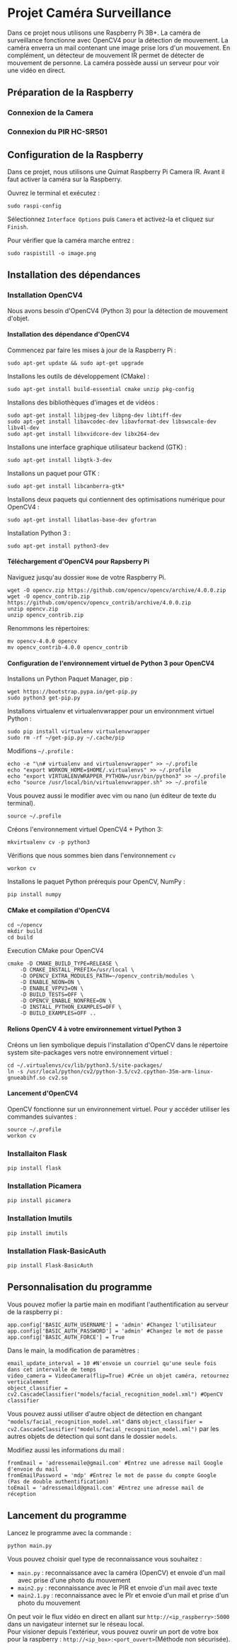 # Projet Caméra Surveillance

Dans ce projet nous utilisons une Raspberry Pi 3B+. 
La caméra de surveillance fonctionne avec OpenCV4 pour la détection de mouvement. La caméra enverra un mail contenant une image prise lors d'un mouvement. En complément, un détecteur de mouvement IR permet de détecter de mouvement de personne. La caméra possède aussi un serveur pour voir une vidéo en direct.

## Préparation de la Raspberry
### Connexion de la Camera


### Connexion du PIR HC-SR501


## Configuration de la Raspberry
Dans ce projet, nous utilisons une Quimat Raspberry Pi Camera IR. Avant il faut activer la caméra sur la Raspberry.

Ouvrez le terminal et exécutez :
````
sudo raspi-config
`````
Sélectionnez `Interface Options` puis `Camera` et activez-la et cliquez sur `Finish`.

Pour vérifier que la caméra marche entrez :
`````
sudo raspistill -o image.png
``````
## Installation des dépendances
### Installation OpenCV4
Nous avons besoin d'OpenCV4 (Python 3) pour la détection de mouvement d'objet.

#### Installation des dépendance d'OpenCV4
Commencez par faire les mises à jour de la Raspberry Pi :
``````
sudo apt-get update && sudo apt-get upgrade
``````

Installons les outils de développement (CMake) :
```````
sudo apt-get install build-essential cmake unzip pkg-config
```````

Installons des bibliothèques d'images et de vidéos :
````````
sudo apt-get install libjpeg-dev libpng-dev libtiff-dev
sudo apt-get install libavcodec-dev libavformat-dev libswscale-dev libv4l-dev
sudo apt-get install libxvidcore-dev libx264-dev
`````````

Installons une interface graphique utilisateur backend (GTK) :
```````
sudo apt-get install libgtk-3-dev
````````

Installons un paquet pour GTK :
````````
sudo apt-get install libcanberra-gtk*
````````

Installons deux paquets qui contiennent des optimisations numérique pour OpenCV4 :
``````
sudo apt-get install libatlas-base-dev gfortran
``````

Installation Python 3 :
```````
sudo apt-get install python3-dev
````````

#### Téléchargement d'OpenCV4 pour Rapsberry Pi
Naviguez jusqu'au dossier `Home` de votre Raspberry Pi.
```````
wget -O opencv.zip https://github.com/opencv/opencv/archive/4.0.0.zip
wget -O opencv_contrib.zip https://github.com/opencv/opencv_contrib/archive/4.0.0.zip
unzip opencv.zip
unzip opencv_contrib.zip
```````

Renommons les répertoires:
````````
mv opencv-4.0.0 opencv
mv opencv_contrib-4.0.0 opencv_contrib
`````````

#### Configuration de l'environnement virtuel de Python 3 pour OpenCV4
Installons un Python Paquet Manager, pip :
``````
wget https://bootstrap.pypa.io/get-pip.py
sudo python3 get-pip.py
```````

Installons virtualenv et virtualenvwrapper pour un environnment virtuel Python :
```````
sudo pip install virtualenv virtualenvwrapper
sudo rm -rf ~/get-pip.py ~/.cache/pip
````````

Modifions `~/.profile` :
``````
echo -e "\n# virtualenv and virtualenvwrapper" >> ~/.profile
echo "export WORKON_HOME=$HOME/.virtualenvs" >> ~/.profile
echo "export VIRTUALENVWRAPPER_PYTHON=/usr/bin/python3" >> ~/.profile
echo "source /usr/local/bin/virtualenvwrapper.sh" >> ~/.profile
```````
Vous pouvez aussi le modifier avec vim ou nano (un éditeur de texte du terminal).  
  
``````
source ~/.profile
``````

Créons l'environnement virtuel OpenCV4 + Python 3:
```````
mkvirtualenv cv -p python3
````````

Vérifions que nous sommes bien dans l'environnement `cv`
``````
workon cv
``````

Installons le paquet Python prérequis pour OpenCV, NumPy :
``````
pip install numpy
``````

#### CMake et compilation d'OpenCV4
``````
cd ~/opencv
mkdir build
cd build
```````

Execution CMake pour OpenCV4
````````
cmake -D CMAKE_BUILD_TYPE=RELEASE \
    -D CMAKE_INSTALL_PREFIX=/usr/local \
    -D OPENCV_EXTRA_MODULES_PATH=~/opencv_contrib/modules \
    -D ENABLE_NEON=ON \
    -D ENABLE_VFPV3=ON \
    -D BUILD_TESTS=OFF \
    -D OPENCV_ENABLE_NONFREE=ON \
    -D INSTALL_PYTHON_EXAMPLES=OFF \
    -D BUILD_EXAMPLES=OFF ..
``````````




#### Relions OpenCV 4 à votre environnement virtuel Python 3
Créons un lien symbolique depuis l'installation d'OpenCV dans le répertoire system site-packages vers notre environnement virtuel :
```````
cd ~/.virtualenvs/cv/lib/python3.5/site-packages/
ln -s /usr/local/python/cv2/python-3.5/cv2.cpython-35m-arm-linux-gnueabihf.so cv2.so
````````

#### Lancement d'OpenCV4
OpenCV fonctionne sur un environnement virtuel. Pour y accéder utiliser les commandes suivantes :
``````
source ~/.profile
workon cv
```````

### Installaiton Flask

`````
pip install flask
`````

### Installation Picamera

`````
pip install picamera
`````

### Installation Imutils

`````
pip install imutils
`````

### Installation Flask-BasicAuth

`````
pip install Flask-BasicAuth
``````

## Personnalisation du programme
Vous pouvez mofier la partie main en modifiant l'authentification au serveur de la raspberry pi :
`````
app.config['BASIC_AUTH_USERNAME'] = 'admin' #Changez l'utilisateur
app.config['BASIC_AUTH_PASSWORD'] = 'admin' #Changez le mot de passe
app.config['BASIC_AUTH_FORCE'] = True
`````

Dans le main, la modification de paramètres :
``````
email_update_interval = 10 #N'envoie un courriel qu'une seule fois dans cet intervalle de temps
video_camera = VideoCamera(flip=True) #Crée un objet caméra, retournez verticalement
object_classifier = cv2.CascadeClassifier("models/facial_recognition_model.xml") #OpenCV classifier
``````
Vous pouvez aussi utiliser d'autre object de détection en changant `"models/facial_recognition_model.xml"` dans `object_classifier = cv2.CascadeClassifier("models/facial_recognition_model.xml")` par les autres objets de détection qui sont dans le dossier `models`.

Modifiez aussi les informations du mail :
``````
fromEmail = 'adressemaile@gmail.com' #Entrez une adresse mail Google d'envoie du mail
fromEmailPassword = 'mdp' #Entrez le mot de passe du compte Google (Pas de double authentification)
toEmail = 'adressemaild@gmail.com' #Entrez une adresse mail de réception
``````

## Lancement du programme
Lancez le programme avec la commande :
``````
python main.py
``````
Vous pouvez choisir quel type de reconnaissance vous souhaitez :  
* `main.py` : reconnaissance avec la caméra (OpenCV) et envoie d'un mail avec prise d'une photo du mouvement
* `main2.py` : reconnaissance avec le PIR et envoie d'un mail avec texte
* `main2.1.py` : reconnaissance avec le PIr et envoie d'un mail et prise d'un photo du mouvement

On peut voir le flux vidéo en direct en allant sur `http://<ip_raspberry>:5000` dans un navigateur internet sur le réseau local.  
Pour visioner depuis l'extérieur, vous pouvez  ouvrir un port de votre box pour la raspberry : `http://<ip_box>:<port_ouvert>`(Méthode non sécurisée).



